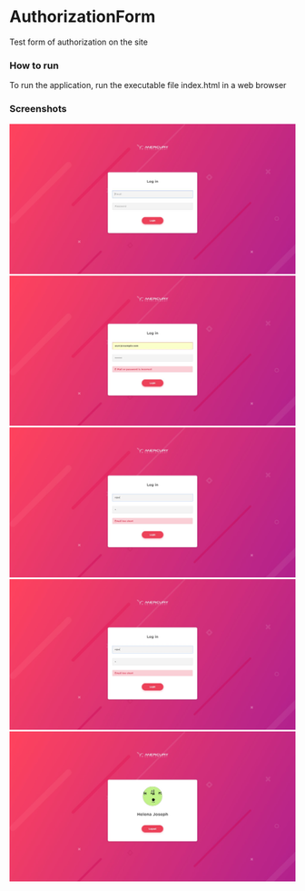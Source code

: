 # AuthorizationForm
Test form of authorization on the site
### How to run
To run the application, run the executable file index.html in a web browser
### Screenshots
![N|Login](https://raw.githubusercontent.com/GaninPaul/AuthorizationForm/master/screenshots/screen_login_page.jpg)
![N|Wrong email or pass](https://raw.githubusercontent.com/GaninPaul/AuthorizationForm/master/screenshots/error_pass.jpg)
![N|Short email](https://raw.githubusercontent.com/GaninPaul/AuthorizationForm/master/screenshots/short_email.jpg)
![N|Short password](https://raw.githubusercontent.com/GaninPaul/AuthorizationForm/master/screenshots/short_email.jpg)
![N|Successfully login](https://raw.githubusercontent.com/GaninPaul/AuthorizationForm/master/screenshots/successfully.jpg)
